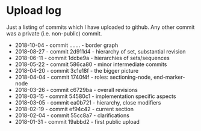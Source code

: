 
<!-- ======================================================================= -->
# Upload log

Just a listing of commits which I have uploaded to github.
Any other commit was a private (i.e. non-public) commit.

* 2018-10-04 - commit ....... - border graph
* 2018-08-27 - commit 2d911d4 - hierarchy of set, substantial revision
* 2018-06-11 - commit 1dcbe9a - hierarchies of sets/sequences
* 2018-05-22 - commit 586ca80 - minor intermediate commits
* 2018-04-20 - commit 3c1e18f - the bigger picture
* 2018-04-04 - commit 1740f4f - roles: sectioning-node, end-marker-node
* 2018-03-26 - commit c6729ba - overall revisions
* 2018-03-15 - commit 54580c1 - implementation specific aspects
* 2018-03-05 - commit ea0b721 - hierarchy, close modifiers
* 2018-02-19 - commit ef94c42 - current section
* 2018-02-04 - commit 55cc8a7 - clarifications
* 2018-01-31 - commit 19abbd2 - first public upload
